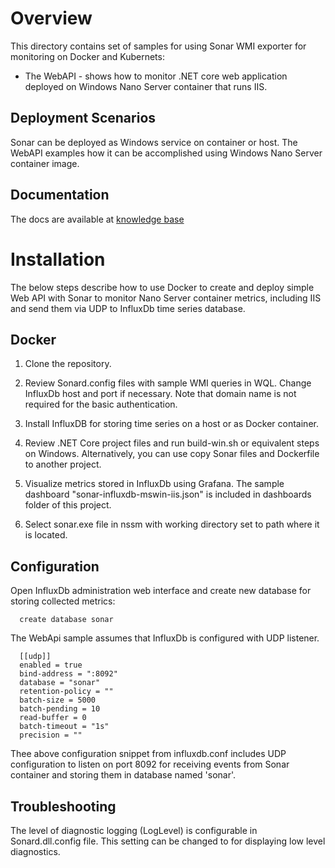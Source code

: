 # Overview
This directory contains set of samples for using Sonar WMI exporter for monitoring on Docker and Kubernets:
  * The WebAPI - shows how to monitor .NET core web application deployed on Windows Nano Server container that runs IIS.

## Deployment Scenarios
Sonar can be deployed as Windows service on container or host. The WebAPI examples how it can be accomplished using Windows Nano Server container image. 
## Documentation
The docs are available at [knowledge base](http://www.infragravity.com/knowledge-base/sonar-overview/)
# Installation
The below steps describe how to use Docker to create and deploy simple Web API with Sonar to monitor Nano Server container metrics, including IIS and send them via UDP to InfluxDb time series database.
## Docker  
1. Clone the repository.
2. Review Sonard.config files with sample WMI queries in WQL. Change InfluxDb host and port if necessary. Note that domain name is not required for the basic authentication.
3. Install InfluxDB for storing time series on a host or as Docker container.
4. Review .NET Core project files and run build-win.sh or equivalent steps on Windows. Alternatively, you can use copy Sonar files and Dockerfile to another project.
5. Visualize metrics stored in InfluxDb using Grafana. The sample dashboard "sonar-influxdb-mswin-iis.json" is included in dashboards folder of this project.

4. Select sonar.exe file in nssm with working directory set to path where it is located.
## Configuration
Open InfluxDb administration web interface and create new database for storing collected metrics:
```
  create database sonar
```
The WebApi sample assumes that InfluxDb is configured with UDP listener. 
``` 
  [[udp]]
  enabled = true
  bind-address = ":8092"
  database = "sonar"
  retention-policy = ""
  batch-size = 5000
  batch-pending = 10
  read-buffer = 0
  batch-timeout = "1s"
  precision = ""
```
Thee above configuration snippet from influxdb.conf includes UDP configuration to listen on port 8092 for receiving events from Sonar container and storing them in database named 'sonar'. 
## Troubleshooting
The level of diagnostic logging (LogLevel) is configurable in Sonard.dll.config file. This setting can be changed to for displaying low level diagnostics.
